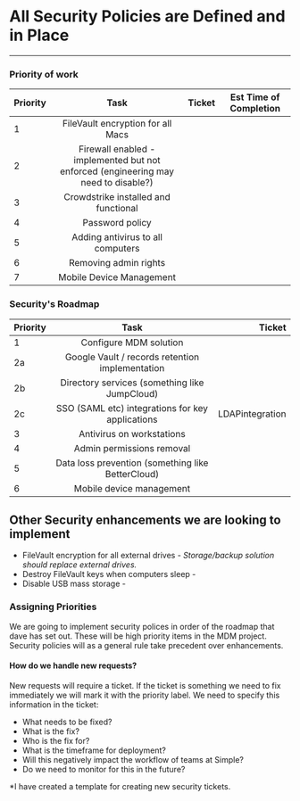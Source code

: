 # All Security Policies are Defined and in Place


---
### Priority of work

| Priority     | Task        | Ticket |Est Time of Completion| 
|--------------|:-----------:|--------:|-------|
|1| FileVault encryption for all Macs | | |
|2| Firewall enabled - implemented but not enforced (engineering may need to disable?) | | |
|3| Crowdstrike installed and functional | | |
|4| Password policy | | |
|5| Adding antivirus to all computers | | |
|6| Removing admin rights | | |
|7| Mobile Device Management | | |

### Security's Roadmap

| Priority     | Task        | Ticket |
| ------------- |:-------------:| -----:|
| 1  | Configure MDM solution | |
| 2a | Google Vault / records retention implementation | |
| 2b | Directory services (something like JumpCloud) | |
| 2c | SSO (SAML etc) integrations for key applications | LDAPintegration |
| 3  | Antivirus on workstations | |
| 4  | Admin permissions removal | |
| 5  | Data loss prevention (something like BetterCloud)| |
| 6  | Mobile device management | |



## Other Security enhancements we are looking to implement
- FileVault encryption for all external drives - *Storage/backup solution should replace external drives.*
- Destroy FileVault keys when computers sleep - 
- Disable USB mass storage - 


### Assigning Priorities

We are going to implement security polices in order of the roadmap that dave has set out. These will be high priority items in the MDM project. Security policies will as a general rule take precedent over enhancements. 

#### How do we handle new requests?
New requests will require a ticket. If the ticket is something we need to fix immediately we will mark it with the priority label. We need to specify this information in the ticket:

* What needs to be fixed?
* What is the fix?
* Who is the fix for?
* What is the timeframe for deployment?
* Will this negatively impact the workflow of teams at Simple?
* Do we need to monitor for this in the future?

*I have created a template for creating new security tickets.



